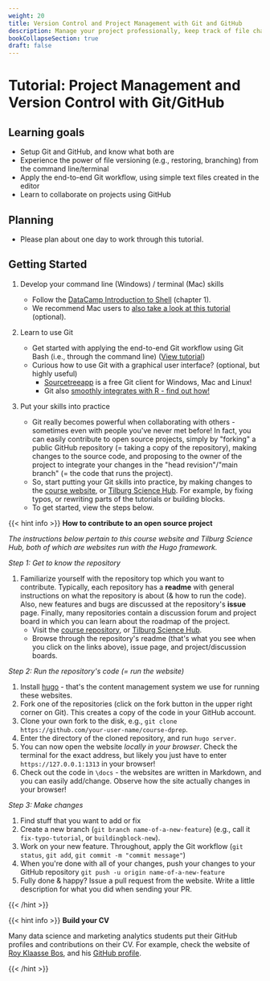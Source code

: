 ```yaml
---
weight: 20
title: Version Control and Project Management with Git and GitHub
description: Manage your project professionally, keep track of file changes and apply the end-to-end Git workflow.
bookCollapseSection: true
draft: false
---
```


# Tutorial: Project Management and Version Control with Git/GitHub

## Learning goals

* Setup Git and GitHub, and know what both are
* Experience the power of file versioning (e.g., restoring, branching) from the command line/terminal
* Apply the end-to-end Git workflow, using simple text files created in the editor
* Learn to collaborate on projects using GitHub

## Planning

* Please plan about one day to work through this tutorial.

## Getting Started

1. Develop your command line (Windows) / terminal (Mac) skills
    - Follow the [DataCamp Introduction to Shell](https://learn.datacamp.com/courses/introduction-to-shell) (chapter 1).
    - We recommend Mac users to [also take a look at this tutorial](https://generalassembly.github.io/prework/cl) (optional).

2. Learn to use Git
    - Get started with applying the end-to-end Git workflow using Git Bash (i.e., through the command line) ([View tutorial](version-control.html))
    - Curious how to use Git with a graphical user interface? (optional, but highly useful)
      - [Sourcetreeapp](https://www.sourcetreeapp.com) is a free Git client for Windows, Mac and Linux!
      - Git also [smoothly integrates with R - find out how!](https://swcarpentry.github.io/git-novice/14-supplemental-rstudio/)

3. Put your skills into practice
    - Git really becomes powerful when collaborating with others - sometimes even with people you've never met before! In fact, you can easily contribute to open source projects, simply by "forking" a public GitHub repository (= taking a copy of the repository), making changes to the source code, and proposing to the owner of the project to integrate your changes in the "head revision"/"main branch" (= the code that runs the project).
    - So, start putting your Git skills into practice, by making changes to the [course website](https://dprep.hannesdatta.com), or [Tilburg Science Hub](https://tilburgsciencehub.com). For example, by fixing typos, or rewriting parts of the tutorials or building blocks.
    - To get started, view the steps below.


{{< hint info >}}
__How to contribute to an open source project__

*The instructions below pertain to this course website and Tilburg Science Hub, both of which are websites run with the Hugo framework.*

*Step 1: Get to know the repository*

1. Familiarize yourself with the repository top which you want to contribute. Typically, each repository has a __readme__ with general instructions on what the repository is about (& how to run the code). Also, new features and bugs are discussed at the repository's __issue__ page. Finally, many repositories contain a discussion forum and project board in which you can learn about the roadmap of the project.
    - Visit the [course repository](https://github.com/hannesdatta/course-dprep), or [Tilburg Science Hub](https://github.com/tilburgsciencehub/tsh-website).
    - Browse through the repository's readme (that's what you see when you click on the links above), issue page, and project/discussion boards.


*Step 2: Run the repository's code (= run the website)*

1. Install [hugo](https://gohugo.io/getting-started/installing/) - that's the content management system we use for running these websites.
2. Fork one of the repositories (click on the fork button in the upper right corner on Git). This creates a copy of the code in your GitHub account.
3. Clone your own fork to the disk, e.g., `git clone https://github.com/your-user-name/course-dprep`.
4. Enter the directory of the cloned repository, and run `hugo server`.
5. You can now open the website *locally in your browser*. Check the terminal for the exact address, but likely you just have to enter `https://127.0.0.1:1313` in your browser!
6. Check out the code in `\docs` - the websites are written in Markdown, and you can easily add/change. Observe how the site actually changes in your browser!

*Step 3: Make changes*

1. Find stuff that you want to add or fix
2. Create a new branch (`git branch name-of-a-new-feature`) (e.g., call it `fix-typo-tutorial`, or `buildingblock-new`).
6. Work on your new feature. Throughout, apply the Git workflow (`git status`, `git add`, `git commit -m "commit message"`)
7. When you're done with all of your changes, push your changes to your GitHub repository `git push -u origin name-of-a-new-feature`
8. Fully done & happy? Issue a pull request from the website. Write a little description for what you did when sending your PR.

<!--Proud about your own work? Show off your work with a screenshot via WhatsApp, and we'll show it in class!
-->
{{< /hint >}}


{{< hint info >}}
__Build your CV__

Many data science and marketing analytics students put their GitHub profiles and contributions on their CV. For example, check the website of [Roy Klaasse Bos](https://royklaassebos.nl), and his [GitHub profile](https://github.com/RoyKlaasseBos).

{{< /hint >}}
